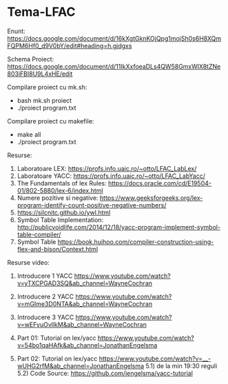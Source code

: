 # Tema-LFAC
Enunt: https://docs.google.com/document/d/16kXgtGknKOjQpg1mojSh0s6H8XQmFQPM6Hf0_d9V0bY/edit#heading=h.gjdgxs

Schema Proiect: https://docs.google.com/document/d/11IkXxfoeaDLs4QW58GmxWlX8tZNe803iFBI8U9L4xHE/edit

Compilare proiect cu mk.sh: 
- bash mk.sh proiect
- ./proiect program.txt

Compilare proiect cu makefile:
- make all
- ./proiect program.txt



Resurse:

1) Laboratoare LEX: https://profs.info.uaic.ro/~otto/LFAC_LabLex/
2) Laboratoare YACC: https://profs.info.uaic.ro/~otto/LFAC_LabYacc/
3) The Fundamentals of lex Rules: https://docs.oracle.com/cd/E19504-01/802-5880/lex-6/index.html
4) Numere pozitive si negative: https://www.geeksforgeeks.org/lex-program-identify-count-positive-negative-numbers/
5) https://silcnitc.github.io/ywl.html
6) Symbol Table Implementation: http://publicvoidlife.com/2014/12/18/yacc-program-implement-symbol-table-compiler/
7) Symbol Table https://book.huihoo.com/compiler-construction-using-flex-and-bison/Context.html

Resurse video:
1) Introducere 1 YACC https://www.youtube.com/watch?v=yTXCPGAD3SQ&ab_channel=WayneCochran
2) Introducere 2 YACC https://www.youtube.com/watch?v=mGIme3D0NTA&ab_channel=WayneCochran
3) Introducere 3 YACC https://www.youtube.com/watch?v=wEFvuOvllkM&ab_channel=WayneCochran

4) Part 01: Tutorial on lex/yacc https://www.youtube.com/watch?v=54bo1qaHAfk&ab_channel=JonathanEngelsma
5) Part 02: Tutorial on lex/yacc https://www.youtube.com/watch?v=__-wUHG2rfM&ab_channel=JonathanEngelsma
5.1) de la min 19:30 reguli 
5.2) Code Source: https://github.com/jengelsma/yacc-tutorial
